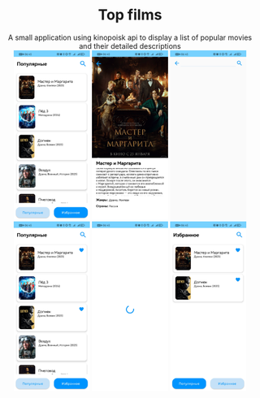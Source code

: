 <div id="paft" align="center">
  <h1>Top films</h1>
</div>

<div id="paft" align="center">
  A small application using kinopoisk api to display a list of popular movies and their detailed descriptions 
</div>

<div id="paft" align="center">
  <img width="150" src="misc/FilmList.jpg"></img>
  <img width="150" src="misc/FilmDetail.jpg"></img>
  <img width="150" src="misc/Search.jpg"></img><br>
  <img width="150" src="misc/FavoriteMark.jpg"></img>
  <img width="150" src="misc/Shimmer.jpg"></img>
  <img width="150" src="misc/Favorite.jpg"></img>
</div>
